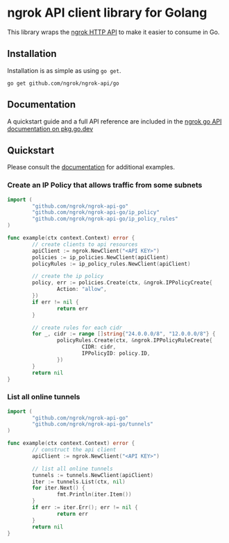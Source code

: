 # ngrok API client library for Golang

This library wraps the [ngrok HTTP API](https://ngrok.com/docs/api) to make it
easier to consume in Go.

## Installation

Installation is as simple as using `go get`.

    go get github.com/ngrok/ngrok-api/go

## Documentation

A quickstart guide and a full API reference are included in the [ngrok go API documentation on pkg.go.dev](https://github.com/ngrok/ngrok-api-go)

## Quickstart

Please consult the [documentation](https://github.com/ngrok/ngrok-api-go) for additional examples.

### Create an IP Policy that allows traffic from some subnets

```go
import (
        "github.com/ngrok/ngrok-api-go"
        "github.com/ngrok/ngrok-api-go/ip_policy"
        "github.com/ngrok/ngrok-api-go/ip_policy_rules"
)

func example(ctx context.Context) error {
        // create clients to api resources
        apiClient := ngrok.NewClient("<API KEY>")
        policies := ip_policies.NewClient(apiClient)
        policyRules := ip_policy_rules.NewClient(apiClient)

        // create the ip policy
        policy, err := policies.Create(ctx, &ngrok.IPPolicyCreate{
                Action: "allow",
        })
        if err != nil {
                return err
        }

        // create rules for each cidr
        for _, cidr := range []string{"24.0.0.0/8", "12.0.0.0/8"} {
                policyRules.Create(ctx, &ngrok.IPPolicyRuleCreate{
                        CIDR: cidr,
                        IPPolicyID: policy.ID,
                })
        }
        return nil
}
```

### List all online tunnels

```go
import (
        "github.com/ngrok/ngrok-api-go"
        "github.com/ngrok/ngrok-api-go/tunnels"
)

func example(ctx context.Context) error {
        // construct the api client
        apiClient := ngrok.NewClient("<API KEY>")

        // list all online tunnels
        tunnels := tunnels.NewClient(apiClient)
        iter := tunnels.List(ctx, nil)
        for iter.Next() {
                fmt.Println(iter.Item())
        }
        if err := iter.Err(); err != nil {
                return err
        }
        return nil
}
```
